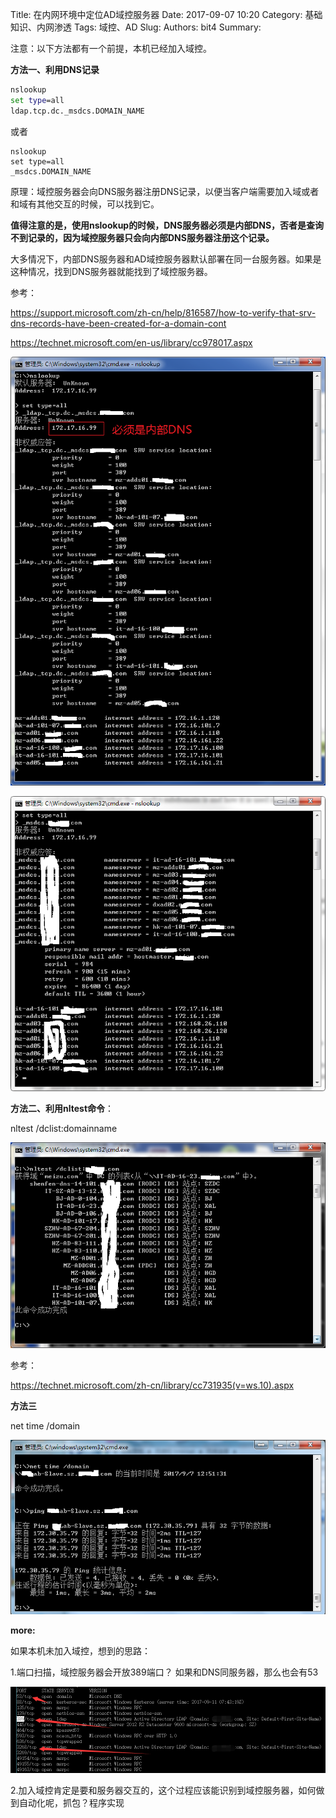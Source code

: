 Title: 在内网环境中定位AD域控服务器
Date: 2017-09-07 10:20
Category: 基础知识、内网渗透
Tags: 域控、AD
Slug: 
Authors: bit4
Summary: 

注意：以下方法都有一个前提，本机已经加入域控。

 

**方法一、利用DNS记录**

```cmd
nslookup
set type=all
ldap.tcp.dc._msdcs.DOMAIN_NAME
```

或者

```
nslookup
set type=all
_msdcs.DOMAIN_NAME
```

 

原理：域控服务器会向DNS服务器注册DNS记录，以便当客户端需要加入域或者和域有其他交互的时候，可以找到它。

 

**值得注意的是，使用nslookup的时候，DNS服务器必须是内部DNS，否者是查询不到记录的，因为域控服务器只会向内部DNS服务器注册这个记录。**

 

大多情况下，内部DNS服务器和AD域控服务器默认部署在同一台服务器。如果是这种情况，找到DNS服务器就能找到了域控服务器。

 

参考：

<https://support.microsoft.com/zh-cn/help/816587/how-to-verify-that-srv-dns-records-have-been-created-for-a-domain-cont>

<https://technet.microsoft.com/en-us/library/cc978017.aspx>

 ![img](img/FindADserver/1.png)

![img](img/FindADserver/2.png)

 

 

**方法二、利用nltest命令**：

 

nltest /dclist:domainname

 

![img](img/FindADserver/3.png)

参考：

<https://technet.microsoft.com/zh-cn/library/cc731935(v=ws.10).aspx>

 

 **方法三**

 

net time /domain

 

![img](img/FindADserver/4.png)

 

**more:**

如果本机未加入域控，想到的思路：

1.端口扫描，域控服务器会开放389端口？ 如果和DNS同服务器，那么也会有53

![img](img/FindADserver/5.png)

2.加入域控肯定是要和服务器交互的，这个过程应该能识别到域控服务器，如何做到自动化呢，抓包？程序实现